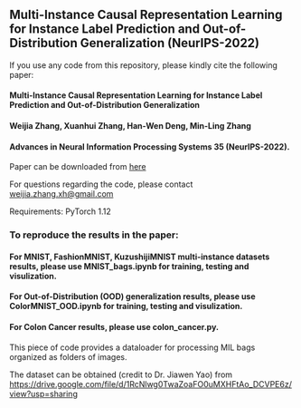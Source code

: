 ## Multi-Instance Causal Representation Learning for Instance Label Prediction and Out-of-Distribution Generalization (NeurIPS-2022)

If you use any code from this repository, please kindly cite the following paper:

#### Multi-Instance Causal Representation Learning for Instance Label Prediction and Out-of-Distribution Generalization
#### Weijia Zhang, Xuanhui Zhang, Han-Wen Deng, Min-Ling Zhang
#### Advances in Neural Information Processing Systems 35 (NeurIPS-2022).

Paper can be downloaded from [here](https://papers.neurips.cc/paper_files/paper/2022/file/e261e92e1cfb820da930ad8c38d0aead-Paper-Conference.pdf)

For questions regarding the code, please contact weijia.zhang.xh@gmail.com

Requirements: PyTorch 1.12

### To reproduce the results in the paper:

#### For MNIST, FashionMNIST, KuzushijiMNIST multi-instance datasets results, please use MNIST_bags.ipynb for training, testing and visulization.


#### For Out-of-Distribution (OOD) generalization results, please use ColorMNIST_OOD.ipynb for training, testing and visulization.


#### For Colon Cancer results, please use colon_cancer.py. 
This piece of code provides a dataloader for processing MIL bags organized as folders of images.

The dataset can be obtained (credit to Dr. Jiawen Yao) from https://drive.google.com/file/d/1RcNlwg0TwaZoaFO0uMXHFtAo_DCVPE6z/view?usp=sharing
